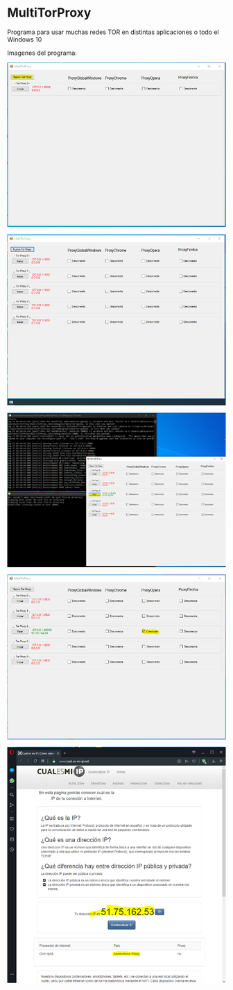 # MultiTorProxy
Programa para usar muchas redes TOR en distintas aplicaciones o todo el Windows 10

Imagenes del programa:


![1](1.PNG?raw=true)

![2](2.PNG?raw=true)

![3](3.PNG?raw=true)

![4](4.PNG?raw=true)

![5](5.PNG?raw=true)

